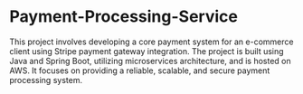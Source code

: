 # Payment-Processing-Service
This project involves developing a core payment system for an e-commerce client using Stripe payment gateway integration. The project is built using Java and Spring Boot, utilizing microservices architecture, and is hosted on AWS. It focuses on providing a reliable, scalable, and secure payment processing system.
